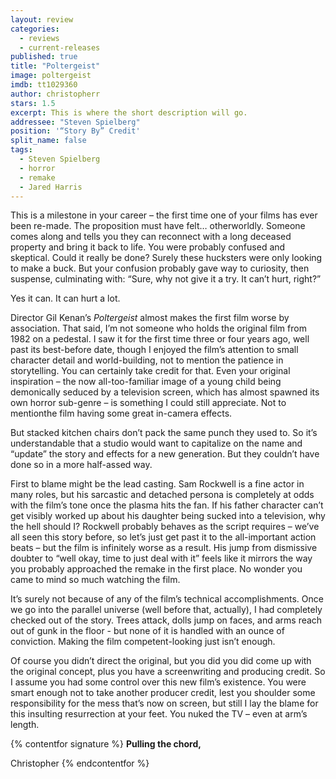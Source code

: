 ```yaml
---
layout: review
categories: 
  - reviews
  - current-releases
published: true
title: "Poltergeist"
image: poltergeist
imdb: tt1029360
author: christopherr
stars: 1.5
excerpt: This is where the short description will go.
addressee: "Steven Spielberg"
position: '“Story By” Credit'
split_name: false
tags: 
  - Steven Spielberg
  - horror
  - remake
  - Jared Harris
---
```

This is a milestone in your career – the first time one of your films has ever been re-made. The proposition must have felt… otherworldly. Someone comes along and tells you they can reconnect with a long deceased property and bring it back to life. You were probably confused and skeptical. Could it really be done? Surely these hucksters were only looking to make a buck. But your confusion probably gave way to curiosity, then suspense, culminating with: “Sure, why not give it a try. It can’t hurt, right?”

Yes it can. It can hurt a lot. 

Director Gil Kenan’s _Poltergeist_ almost makes the first film worse by association. That said, I’m not someone who holds the original film from 1982 on a pedestal. I saw it for the first time three or four years ago, well past its best-before date, though I enjoyed the film’s attention to small character detail and world-building, not to mention the patience in storytelling. You can certainly take credit for that. Even your original inspiration – the now all-too-familiar image of a young child being demonically seduced by a television screen, which has almost spawned its own horror sub-genre – is something I could still appreciate. Not to mentionthe film having some great in-camera effects.

But stacked kitchen chairs don’t pack the same punch they used to. So it’s understandable that a studio would want to capitalize on the name and “update” the story and effects for a new generation.  But they couldn’t have done so in a more half-assed way.

First to blame might be the lead casting. Sam Rockwell is a fine actor in many roles, but his sarcastic and detached persona is completely at odds with the film’s tone once the plasma hits the fan. If his father character can’t get visibly worked up about his daughter being sucked into a television, why the hell should I? Rockwell probably behaves as the script requires – we’ve all seen this story before, so let’s just get past it to the all-important action beats – but the film is infinitely worse as a result. His jump from dismissive doubter to “well okay, time to just deal with it” feels like it mirrors the way you probably approached the remake in the first place. No wonder you came to mind so much watching the film.

It’s surely not because of any of the film’s technical accomplishments. Once we go into the parallel universe (well before that, actually), I had completely checked out of the story. Trees attack, dolls jump on faces, and arms reach out of gunk in the floor - but none of it is handled with an ounce of conviction. Making the film competent-looking just isn’t enough. 

Of course you didn’t direct the original, but you did you did come up with the original concept, plus you have a screenwriting and producing credit. So I assume you had some control over this new film’s existence. You were smart enough not to take another producer credit, lest you shoulder some responsibility for the mess that’s now on screen, but still I lay the blame for this insulting resurrection at your feet. You nuked the TV – even at arm’s length.

{% contentfor signature %}
**Pulling the chord,**

Christopher
{% endcontentfor %}